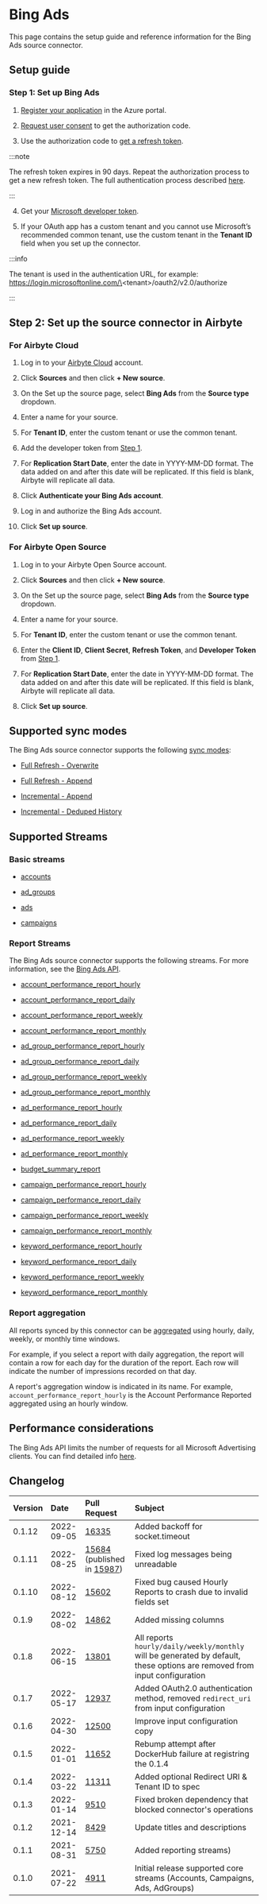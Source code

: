 # Bing Ads

This page contains the setup guide and reference information for the Bing Ads source connector.

## Setup guide

### Step 1: Set up Bing Ads

1. [Register your application](https://docs.microsoft.com/en-us/advertising/guides/authentication-oauth-register?view=bingads-13) in the Azure portal.

2. [Request user consent](https://docs.microsoft.com/en-us/advertising/guides/authentication-oauth-consent?view=bingads-13l) to get the authorization code.

3. Use the authorization code to [get a refresh token](https://docs.microsoft.com/en-us/advertising/guides/authentication-oauth-get-tokens?view=bingads-13).

:::note

The refresh token expires in 90 days. Repeat the authorization process to get a new refresh token. The full authentication process described [here](https://docs.microsoft.com/en-us/advertising/guides/get-started?view=bingads-13#access-token).

:::

4. Get your [Microsoft developer token](https://docs.microsoft.com/en-us/advertising/guides/get-started?view=bingads-13#get-developer-token).

5. If your OAuth app has a custom tenant and you cannot use Microsoft’s recommended common tenant, use the custom tenant in the **Tenant ID** field when you set up the connector.

:::info

The tenant is used in the authentication URL, for example: https://login.microsoftonline.com/\<tenant\>/oauth2/v2.0/authorize

:::

## Step 2: Set up the source connector in Airbyte

### For Airbyte Cloud

1. Log in to your [Airbyte Cloud](https://cloud.airbyte.io/workspaces) account.

2. Click **Sources** and then click **+ New source**.

3. On the Set up the source page, select **Bing Ads** from the **Source type** dropdown.

4. Enter a name for your source.

5. For **Tenant ID**, enter the custom tenant or use the common tenant. 

6. Add the developer token from [Step 1](step-1-set-up-bing-ads). 

7. For **Replication Start Date**, enter the date in YYYY-MM-DD format. The data added on and after this date will be replicated. If this field is blank, Airbyte will replicate all data.

8. Click **Authenticate your Bing Ads account**.

9. Log in and authorize the Bing Ads account.

10. Click **Set up source**.

### For Airbyte Open Source

1. Log in to your Airbyte Open Source account.

2. Click **Sources** and then click **+ New source**.

3. On the Set up the source page, select **Bing Ads** from the **Source type** dropdown.

4. Enter a name for your source.

5. For **Tenant ID**, enter the custom tenant or use the common tenant. 

6. Enter the **Client ID**, **Client Secret**, **Refresh Token**, and **Developer Token** from [Step 1](step-1-set-up-bing-ads).

7. For **Replication Start Date**, enter the date in YYYY-MM-DD format. The data added on and after this date will be replicated. If this field is blank, Airbyte will replicate all data.

8. Click **Set up source**.

## Supported sync modes

The Bing Ads source connector supports the following [sync modes](https://docs.airbyte.com/cloud/core-concepts#connection-sync-modes):

* [Full Refresh - Overwrite](https://docs.airbyte.com/understanding-airbyte/glossary#full-refresh-sync)

* [Full Refresh - Append](https://docs.airbyte.com/understanding-airbyte/connections/full-refresh-append)

* [Incremental - Append](https://docs.airbyte.com/understanding-airbyte/connections/incremental-append)

* [Incremental - Deduped History](https://docs.airbyte.com/understanding-airbyte/connections/incremental-deduped-history)

## Supported Streams

### Basic streams

- [accounts](https://docs.microsoft.com/en-us/advertising/customer-management-service/searchaccounts?view=bingads-13)

- [ad_groups](https://docs.microsoft.com/en-us/advertising/campaign-management-service/getadgroupsbycampaignid?view=bingads-13)

- [ads](https://docs.microsoft.com/en-us/advertising/campaign-management-service/getadsbyadgroupid?view=bingads-13)

- [campaigns](https://docs.microsoft.com/en-us/advertising/campaign-management-service/getcampaignsbyaccountid?view=bingads-13)

### Report Streams

The Bing Ads source connector supports the following streams. For more information, see the [Bing Ads API](https://docs.microsoft.com/en-us/advertising/guides/?view=bingads-13).

- [account_performance_report_hourly](https://docs.microsoft.com/en-us/advertising/reporting-service/accountperformancereportrequest?view=bingads-13)

- [account_performance_report_daily](https://docs.microsoft.com/en-us/advertising/reporting-service/accountperformancereportrequest?view=bingads-13)

- [account_performance_report_weekly](https://docs.microsoft.com/en-us/advertising/reporting-service/accountperformancereportrequest?view=bingads-13)

- [account_performance_report_monthly](https://docs.microsoft.com/en-us/advertising/reporting-service/accountperformancereportrequest?view=bingads-13)

- [ad_group_performance_report_hourly](https://docs.microsoft.com/en-us/advertising/reporting-service/adgroupperformancereportrequest?view=bingads-13)

- [ad_group_performance_report_daily](https://docs.microsoft.com/en-us/advertising/reporting-service/adgroupperformancereportrequest?view=bingads-13)

- [ad_group_performance_report_weekly](https://docs.microsoft.com/en-us/advertising/reporting-service/adgroupperformancereportrequest?view=bingads-13)

- [ad_group_performance_report_monthly](https://docs.microsoft.com/en-us/advertising/reporting-service/adgroupperformancereportrequest?view=bingads-13)

- [ad_performance_report_hourly](https://docs.microsoft.com/en-us/advertising/reporting-service/adperformancereportrequest?view=bingads-13)

- [ad_performance_report_daily](https://docs.microsoft.com/en-us/advertising/reporting-service/adperformancereportrequest?view=bingads-13)

- [ad_performance_report_weekly](https://docs.microsoft.com/en-us/advertising/reporting-service/adperformancereportrequest?view=bingads-13)

- [ad_performance_report_monthly](https://docs.microsoft.com/en-us/advertising/reporting-service/adperformancereportrequest?view=bingads-13)

- [budget_summary_report](https://docs.microsoft.com/en-us/advertising/reporting-service/budgetsummaryreportrequest?view=bingads-13)

- [campaign_performance_report_hourly](https://docs.microsoft.com/en-us/advertising/reporting-service/campaignperformancereportrequest?view=bingads-13)

- [campaign_performance_report_daily](https://docs.microsoft.com/en-us/advertising/reporting-service/campaignperformancereportrequest?view=bingads-13)

- [campaign_performance_report_weekly](https://docs.microsoft.com/en-us/advertising/reporting-service/campaignperformancereportrequest?view=bingads-13)

- [campaign_performance_report_monthly](https://docs.microsoft.com/en-us/advertising/reporting-service/campaignperformancereportrequest?view=bingads-13)

- [keyword_performance_report_hourly](https://docs.microsoft.com/en-us/advertising/reporting-service/keywordperformancereportrequest?view=bingads-13)

- [keyword_performance_report_daily](https://docs.microsoft.com/en-us/advertising/reporting-service/keywordperformancereportrequest?view=bingads-13)

- [keyword_performance_report_weekly](https://docs.microsoft.com/en-us/advertising/reporting-service/keywordperformancereportrequest?view=bingads-13)

- [keyword_performance_report_monthly](https://docs.microsoft.com/en-us/advertising/reporting-service/keywordperformancereportrequest?view=bingads-13)


### Report aggregation

All reports synced by this connector can be [aggregated](https://docs.microsoft.com/en-us/advertising/reporting-service/reportaggregation?view=bingads-13) using hourly, daily, weekly, or monthly time windows. 

For example, if you select a report with daily aggregation, the report will contain a row for each day for the duration of the report. Each row will indicate the number of impressions recorded on that day.


A report's aggregation window is indicated in its name. For example, `account_performance_report_hourly` is the Account Performance Reported aggregated using an hourly window.

## Performance considerations

The Bing Ads API limits the number of requests for all Microsoft Advertising clients. You can find detailed info [here](https://docs.microsoft.com/en-us/advertising/guides/services-protocol?view=bingads-13#throttling).

## Changelog

| Version | Date       | Pull Request                                             | Subject                                                                                                                    |
| :------ | :--------- | :------------------------------------------------------- | :------------------------------------------------------------------------------------------------------------------------- |
| 0.1.12  | 2022-09-05 | [16335](https://github.com/airbytehq/airbyte/pull/16335) | Added backoff for socket.timeout                                                                                           |
| 0.1.11  | 2022-08-25 | [15684](https://github.com/airbytehq/airbyte/pull/15684) (published in [15987](https://github.com/airbytehq/airbyte/pull/15987))| Fixed log messages being unreadable                 |
| 0.1.10  | 2022-08-12 | [15602](https://github.com/airbytehq/airbyte/pull/15602) | Fixed bug caused Hourly Reports to crash due to invalid fields set                                                         |
| 0.1.9   | 2022-08-02 | [14862](https://github.com/airbytehq/airbyte/pull/14862) | Added missing columns                                                                                                      |
| 0.1.8   | 2022-06-15 | [13801](https://github.com/airbytehq/airbyte/pull/13801) | All reports `hourly/daily/weekly/monthly` will be generated by default, these options are removed from input configuration |
| 0.1.7   | 2022-05-17 | [12937](https://github.com/airbytehq/airbyte/pull/12937) | Added OAuth2.0 authentication method, removed `redirect_uri` from input configuration                                      |
| 0.1.6   | 2022-04-30 | [12500](https://github.com/airbytehq/airbyte/pull/12500) | Improve input configuration copy                                                                                           |
| 0.1.5   | 2022-01-01 | [11652](https://github.com/airbytehq/airbyte/pull/11652) | Rebump attempt after DockerHub failure at registring the 0.1.4                                                             |
| 0.1.4   | 2022-03-22 | [11311](https://github.com/airbytehq/airbyte/pull/11311) | Added optional Redirect URI & Tenant ID to spec                                                                            |
| 0.1.3   | 2022-01-14 | [9510](https://github.com/airbytehq/airbyte/pull/9510)   | Fixed broken dependency that blocked connector's operations                                                                |
| 0.1.2   | 2021-12-14 | [8429](https://github.com/airbytehq/airbyte/pull/8429)   | Update titles and descriptions                                                                                             |
| 0.1.1   | 2021-08-31 | [5750](https://github.com/airbytehq/airbyte/pull/5750)   | Added reporting streams\)                                                                                                  |
| 0.1.0   | 2021-07-22 | [4911](https://github.com/airbytehq/airbyte/pull/4911)   | Initial release supported core streams \(Accounts, Campaigns, Ads, AdGroups\)                                              |
